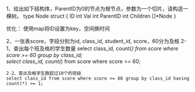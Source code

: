 1、给出如下结构体，ParentID为0的节点为根节点，参数为一个切片，请构造一棵树。
type Node struct {
	ID int
	Val int
	ParentID int
	Children []*Node
}

优化：
    使用map将ID设置为key，空间换时间

2、一张表score，字段分别为id, class_id, student_id, score，60分为及格
    2-1、查出每个班及格的学生数量
    select class_id, count(*) from score where score >= 60 group by class_id;  
    select class_id, count(*) from score where score >= 60;

    2-2、查出及格学生数超过10个的班级
    select class_id from score where score >= 60 group by class_id having count(*) >= 1;
